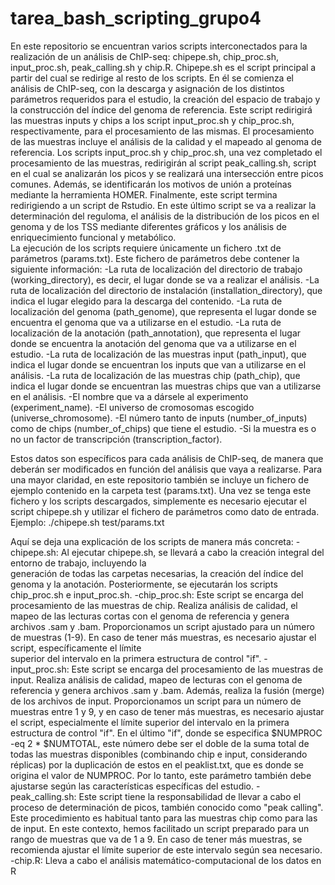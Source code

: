 # tarea_bash_scripting_grupo4
En este repositorio se encuentran varios scripts interconectados para la realización de un análisis de ChIP-seq: chipepe.sh, chip_proc.sh, input_proc.sh, peak_calling.sh y chip.R. Chipepe.sh es el script principal a partir del cual se redirige al resto de los scripts. En él se comienza el análisis de ChIP-seq, con la descarga y asignación de los distintos parámetros requeridos para el estudio, la creación del espacio de trabajo y la construcción del índice del genoma de referencia. Este script redirigirá las muestras inputs y chips a los script input_proc.sh y chip_proc.sh, respectivamente, para el procesamiento de las mismas. El procesamiento de las muestras incluye el análisis de la calidad y el mapeado al genoma de referencia. Los scripts input_proc.sh y chip_proc.sh, una vez completado el procesamiento de las muestras, redirigirán al script peak_calling.sh, script en el cual se analizarán los picos y se realizará una intersección entre picos comunes. Además, se identificarán los motivos de unión a proteínas mediante la herramienta HOMER. Finalmente, este script termina redirigiendo a un script de Rstudio. En este último script se va a realizar la determinación del reguloma, el análisis de la distribución de los picos en el genoma y de los TSS mediante diferentes gráficos y los análisis de enriquecimiento funcional y metabólico.  
La ejecución de los scripts requiere únicamente un fichero .txt de parámetros (params.txt). Este fichero de parámetros debe contener la siguiente información:
  -La ruta de localización del directorio de trabajo (working_directory), es decir, el lugar donde se va a realizar el análisis.
  -La ruta de localización del directorio de instalación (installation_directory), que indica el lugar elegido para la descarga del contenido.
  -La ruta de localización del genoma (path_genome), que representa el lugar donde se encuentra el genoma que va a utilizarse en el estudio.
  -La ruta de localización de la anotación (path_annotation), que representa el lugar donde se encuentra la anotación del genoma que va a utilizarse en el estudio.
  -La ruta de localización de las muestras input (path_input), que indica el lugar donde se encuentran los inputs que van a utilizarse en el análisis.
  -La ruta de localización de las muestras chip (path_chip), que indica el lugar donde se encuentran las muestras chips que van a utilizarse en el análisis.
  -El nombre que va a dársele al experimento (experiment_name).
  -El universo de cromosomas escogido (universe_chromosome).
  -El número tanto de inputs (number_of_inputs) como de chips (number_of_chips) que tiene el estudio.
  -Si la muestra es o no un factor de transcripción (transcription_factor).
 
Estos datos son específicos para cada análisis de ChIP-seq, de manera que deberán ser modificados en función del análisis que vaya a realizarse.
Para una mayor claridad, en este repositorio también se incluye un fichero de ejemplo contenido en la carpeta test (params.txt).
Una vez se tenga este fichero y los scripts descargados, simplemente es necesario ejecutar el script chipepe.sh y utilizar el fichero de parámetros como dato de entrada. Ejemplo: ./chipepe.sh test/params.txt

Aquí se deja una explicación de los scripts de manera más concreta:
  -chipepe.sh: Al ejecutar chipepe.sh, se llevará a cabo la creación integral del entorno de trabajo, incluyendo la       
   generación de todas las carpetas necesarias, la creación del índice del genoma y la anotación. Posteriormente, se 
   ejecutarán los scripts chip_proc.sh e input_proc.sh.
  -chip_proc.sh: Este script se encarga del procesamiento de las muestras de chip. Realiza análisis de calidad, el mapeo de     las lecturas cortas con el genoma de referencia y genera archivos .sam y .bam. Proporcionamos un script ajustado para un     número de muestras (1-9). En caso de tener más muestras, es necesario ajustar el script, específicamente el límite       
   superior del intervalo en la primera estructura de control "if". 
  -input_proc.sh: Este script se encarga del procesamiento de las muestras de input. Realiza análisis de calidad, mapeo de      lecturas con el genoma de referencia y genera archivos .sam y .bam. Además, realiza la fusión (merge) de los archivos de     input. Proporcionamos un script para un número de muestras entre 1 y 9, y en caso de tener más muestras, es necesario        ajustar el script, especialmente el límite superior del intervalo en la primera estructura de control "if". En el último     "if", donde se especifica $NUMPROC -eq 2 * $NUMTOTAL, este número debe ser el doble de la suma total de todas las            muestras disponibles (combinando chip e input, considerando réplicas) por la duplicación de estos en el peaklist.txt, que    es donde se origina el valor de NUMPROC. Por lo tanto, este parámetro también debe ajustarse según las características       específicas del estudio.
  -peak_calling.sh: Este script tiene la responsabilidad de llevar a cabo el proceso de determinación de picos, también         conocido como "peak calling". Este procedimiento es habitual tanto para las muestras chip como para las de input. En este    contexto, hemos facilitado un script preparado para un rango de muestras que va de 1 a 9. En caso de tener más muestras,     se recomienda ajustar el límite superior de este intervalo según sea necesario.
  -chip.R: Lleva a cabo el análisis matemático-computacional de los datos en R



